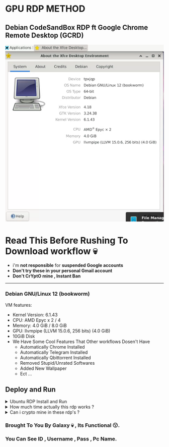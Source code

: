 # GPU RDP METHOD

## Debian CodeSandBox RDP ft Google Chrome Remote Desktop (GCRD)

![.](spec.png)

# Read This Before Rushing To Download workflow 💀

* i'm **not responsible** for **suspended Google accounts**
* **Don't try these in your personal Gmail account** 
* **Don't CrYptO mine , Instant Ban**

---
### Debian GNU/Linux 12 (bookworm)

VM features:
* Kernel Version: 6.1.43
* CPU: AMD Ерус х 2 / 4
* Memory: 4.0 GiB / 8.0 GiB
* GPU: Ilvmpipe (LLVM 15.0.6, 256 bits) (4.0 GiB)
* 10GiB Disk 
* We Have Some Cool Features That Other workflows Dosen't Have
  - Automatically Chrome Installed
  - Automatically Telegram Installed
  - Automatically Qbittorrent Installed
  - Removed Stupid/Unrated Softwares
  - Added New Wallpaper
  - Ect ...

## Deploy and Run

<details>
    <summary>Ubuntu RDP Install and Run</summary>
<br>
    
+ **create codesandbox.io account**
  - go to **codesandbox.io** or [**click here**](https://codesandbox.io/)
  - now click **signin** with **github** (if u dosen't have github account make new one **or choose other option**)
  - fill user name and'ol then click create account
  - also complete steps it easy !

+ **create dev box in codesandbox**
  - click **+ Devbox** button in right up corner
  - click all templates and chose **python**
  - chose what **runtime** you want , i'm going with defualt
  - now click **create devbox**
  - now in bottom center click terminal/shell button and create new terminal

+ **download the code file**
  - **just download it from the release or [click here](https://bit.ly/codesandbox-crd-rdp)**
  - open the downloaded text file and copy all the code

+ **go back to devbox terminal/shell**
  - paste the copied code in to the terminal/shell you just opened
  - hit enter

+ **get you google crd shell code**
  - go to **remotedesktop.google.com** or [**click here**](https://remotedesktop.google.com/headless)
  - now **click begin > next > authorize > click copy button in Debian Linux**

+ **go back to devbox terminal/shell**
  - paste the copied code in there 
  - hit enter , then wait few minutes
  - after banner pop up named **Disala** ,it means all done !

+ **use RDP**
  - go to **google crd** or [**click here**](https://remotedesktop.google.com/access)
  - _then you can see your rdp in there_
  - **enjoy :)**

</details>

<details>
<summary>How much time actually this rdp works ?</summary>

**It's upto you** , if u choose **runtime as higher** then your **free 400 credits** will spent **faster**. casue here some **calculations**

<table>
  <thead>
    <tr>
      <th>Usage Time</th>
      <th>Runtime</th>
      <th>Estimated Credits</th>
      <th>Total Fun Time</th>
    </tr>
  </thead>
  <tbody>
    <tr>
      <td>1 hour</td>
      <td>2 core</td>
      <td>10</td>
      <td>40 hours</td>
    </tr>
    <tr>
      <td>1 hour</td>
      <td>4 core</td>
      <td>20</td>
      <td>20 hours</td>
    </tr>
  </tbody>
</table>
</details>

<details>
<summary>Can i crypto mine in these rdp's ?</summary>

**No !**
<br>

it will **instantly ban you** with your **ip address and email name**.
<br>

_i mean by email name its email name 
ex. thedisala1.4k@gmail.com and the email name is thedisala or disala. they will ban accounts that have same name to the email._
</details>


### Brought To You By Galaxy 💀 , Its Functional 😗.
### You Can See ID , Username , Pass , Pc Name.